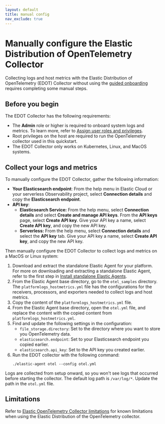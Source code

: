 ```yaml
---
layout: default
title: manual config
nav_exclude: true
---
```


# Manually configure the Elastic Distribution of OpenTelemetry Collector
Collecting logs and host metrics with the Elastic Distribution of OpenTelemetry (EDOT) Collector without using the [guided onboarding](guided-onboarding.md) requires completing some manual steps.

## Before you begin
The EDOT Collector has the following requirements:

- The **Admin** role or higher is required to onboard system logs and metrics. To learn more, refer to [Assign user roles and privileges](https://www.elastic.co/docs/current/serverless/general/assign-user-roles).
- Root privileges on the host are required to run the OpenTelemetry collector used in this quickstart.
- The EDOT Collector only works on Kubernetes, Linux, and MacOS systems.

## Collect your logs and metrics

To manually configure the EDOT Collector, gather the following information:

- **Your Elasticsearch endpoint**: From the help menu in Elastic Cloud or your serverless Observability project, select **Connection details** and copy the **Elasticsearch endpoint**.
- **API key**:
   - **Elasticsearch Service:** From the help menu, select **Connection details** and select **Create and manage API keys**. From the **API keys** page, select **Create API key**. Give your API key a name, select **Create API key**, and copy the new API key.
   - **Serverless:** From the help menu, select **Connection details** and select the **API key** tab. Give your API key a name, select **Create API key**, and copy the new API key.

Then manually configure the EDOT Collector to collect logs and metrics on a MacOS or Linux system:

1. Download and extract the standalone Elastic Agent for your platform. For more on downloading and extracting a standalone Elastic Agent, refer to the first step in [Install standalone Elastic Agents](https://www.elastic.co/guide/en/fleet/current/install-standalone-elastic-agent.html).
1. From the Elastic Agent base directory, go to the `otel_samples` directory. The `platformlogs_hostmetrics.yml` file has the configurations for the receivers, processors, and exporters needed to collect logs and host metrics.
1. Copy the content of the `platformlogs_hostmetrics.yml` file.
1. From the Elastic Agent base directory, open the `otel.yml` file, and replace the content with the copied content from `platformlogs_hostmetrics.yml`.
1. Find and update the following settings in the configuration:
    - `file_storage.directory`: Set to the directory where you want to store you OpenTelemetry data.
    - `elasticsearch.endpoint`: Set to your Elasticsearch endpoint you copied earlier.
    - `elasticsearch.api_key`: Set to the API key you created earlier.
1. Run the EDOT collector with the following command:
   ```console
   ./elastic-agent otel --config otel.yml
   ```

Logs are collected from setup onward, so you won't see logs that occurred before starting the collector.
The default log path is `/var/log/*`. Update the path in the `otel.yml` file.

## Limitations

Refer to [Elastic OpenTelemetry Collector limitations](collector-limitations.md) for known limitations when using the Elastic Distribution of the OpenTelemetry collector.